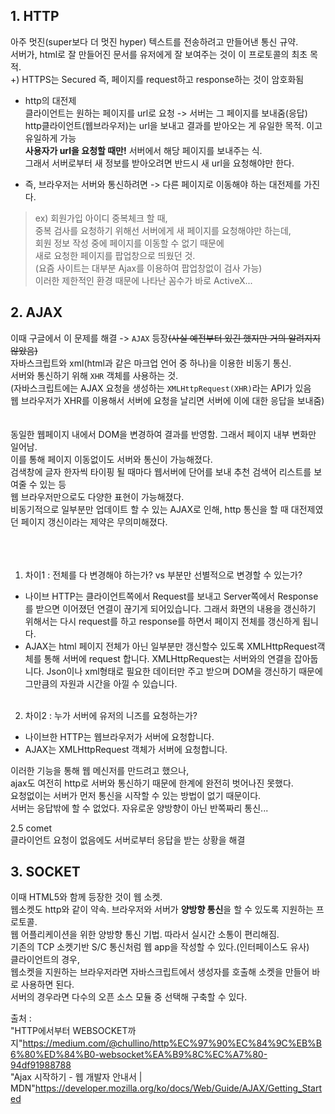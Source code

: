 ## 1. HTTP
아주 멋진(super보다 더 멋진 hyper) 텍스트를 전송하려고 만들어낸 통신 규약.  
서버가, html로 잘 만들어진 문서를 유저에게 잘 보여주는 것이 이 프로토콜의 최초 목적.  
+) HTTPS는 Secured 즉, 페이지를 request하고 response하는 것이 암호화됨  

- http의 대전제  
  클라이언트는 원하는 페이지를 url로 요청 -> 서버는 그 페이지를 보내줌(응답)  
  http클라이언트(웹브라우저)는 url을 보내고 결과를 받아오는 게 유일한 목적. 이고 유일하게 가능  
  **사용자가 url을 요청할 때만!** 서버에서 해당 페이지를 보내주는 식.  
  그래서 서버로부터 새 정보를 받아오려면 반드시 새 url을 요청해야만 한다.  

- 즉, 브라우저는 서버와 통신하려면 -> 다른 페이지로 이동해야 하는 대전제를 가진다.  
 >ex) 회원가입 아이디 중복체크 할 때,   
 >중복 검사를 요청하기 위해선 서버에게 새 페이지를 요청해야만 하는데,  
 >회원 정보 작성 중에 페이지를 이동할 수 없기 때문에  
 >새로 요청한 페이지를 팝업창으로 띄웠던 것.  
 >(요즘 사이트는 대부분 Ajax를 이용하여 팝업창없이 검사 가능)  
 >이러한 제한적인 환경 때문에 나타난 꼼수가 바로 ActiveX...  

## 2. AJAX
이때 구글에서 이 문제를 해결 -> `AJAX` 등장~~(사실 예전부터 있긴 했지만 거의 알려지지 않았음)~~  
자바스크립트와 xml(html과 같은 마크업 언어 중 하나)을 이용한 비동기 통신.  
서버와 통신하기 위해 `XHR` 객체를 사용하는 것.  
(자바스크립트에는 AJAX 요청을 생성하는 `XMLHttpRequest(XHR)`라는 API가 있음  
웹 브라우저가 XHR를 이용해서 서버에 요청을 날리면 서버에 이에 대한 응답을 보내줌)  
&nbsp;  
&nbsp;  
동일한 웹페이지 내에서 DOM을 변경하여 결과를 반영함. 그래서 페이지 내부 변화만 일어남.  
이를 통해 페이지 이동없이도 서버와 통신이 가능해졌다.  
검색창에 글자 한자씩 타이핑 될 때마다 웹서버에 단어를 보내 추천 검색어 리스트를 보여줄 수 있는 등    
웹 브라우저만으로도 다양한 표현이 가능해졌다.    
비동기적으로 일부분만 업데이트 할 수 있는 AJAX로 인해, http 통신을 할 때 대전제였던 페이지 갱신이라는 제약은 무의미해졌다.   
&nbsp;  
&nbsp;  
&nbsp;   
1. 차이1 : 전체를 다 변경해야 하는가? vs 부분만 선별적으로 변경할 수 있는가?  
  - 나이브 HTTP는 클라이언트쪽에서 Request를 보내고 Server쪽에서 Response를 받으면 이어졌던 연결이 끊기게 되어있습니다. 그래서 화면의 내용을 갱신하기 위해서는 다시   request를 하고 response를 하면서 페이지 전체를 갱신하게 됩니다.  
  - AJAX는 html 페이지 전체가 아닌 일부분만 갱신할수 있도록 XMLHttpRequest객체를 통해 서버에 request 합니다. XMLHttpRequest는 서버와의 연결을 잡아둡니다. Json이나 xml형태로 필요한 데이터만 주고 받으며 DOM을 갱신하기 때문에 그만큼의 자원과 시간을 아낄 수 있습니다.  
&nbsp;
&nbsp;
&nbsp;  
2. 차이2 : 누가 서버에 유저의 니즈를 요청하는가?
  - 나이브한 HTTP는 웹브라우저가 서버에 요청합니다.   
  - AJAX는 XMLHttpRequest 객체가 서버에 요청합니다.   

이러한 기능을 통해 웹 메신저를 만드려고 했으나,  
ajax도 여전히 http로 서버와 통신하기 때문에 한계에 완전히 벗어나진 못했다.  
요청없이는 서버가 먼저 통신을 시작할 수 있는 방법이 없기 때문이다.  
서버는 응답밖에 할 수 없었다. 자유로운 양방향이 아닌 반쪽짜리 통신...  

2.5 comet  
클라이언트 요청이 없음에도 서버로부터 응답을 받는 상황을 해결  

## 3. SOCKET
이때 HTML5와 함께 등장한 것이 웹 소켓.   
웹소켓도 http와 같이 약속. 브라우저와 서버가 **양방향 통신**을 할 수 있도록 지원하는 프로토콜.  
웹 어플리케이션을 위한 양방향 통신 기법. 따라서 실시간 소통이 편리해짐.  
기존의 TCP 소켓기반 S/C 통신처럼 웹 app을 작성할 수 있다.(인터페이스도 유사)  
클라이언트의 경우,  
웹소켓을 지원하는 브라우저라면 자바스크립트에서 생성자를 호출해 소켓을 만들어 바로 사용하면 된다.  
서버의 경우라면 다수의 오픈 소스 모듈 중 선택해 구축할 수 있다.  

출처 :   
"HTTP에서부터 WEBSOCKET까지"<https://medium.com/@chullino/http%EC%97%90%EC%84%9C%EB%B6%80%ED%84%B0-websocket%EA%B9%8C%EC%A7%80-94df91988788>   
"Ajax 시작하기 - 웹 개발자 안내서 | MDN"<https://developer.mozilla.org/ko/docs/Web/Guide/AJAX/Getting_Started>
